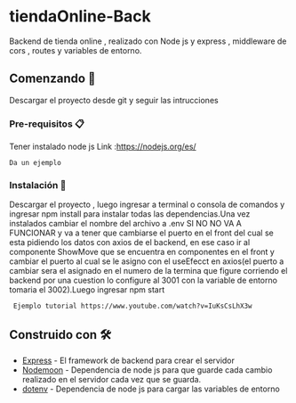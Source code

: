 #  tiendaOnline-Back
Backend de tienda online , realizado con Node js y express , middleware de cors , routes y variables de entorno.
## Comenzando 🚀

Descargar el proyecto desde git y seguir las intrucciones 



### Pre-requisitos 📋

Tener instalado node js 
Link :https://nodejs.org/es/  

```
Da un ejemplo
```

### Instalación 🔧

Descargar el proyecto , luego ingresar a terminal o consola de comandos y ingresar npm install para instalar todas las dependencias.Una vez instalados cambiar el  nombre del archivo a .env SI NO NO VA A FUNCIONAR y va  a tener que cambiarse el puerto en el front del cual se esta pidiendo  los datos con axios de el backend, en ese caso ir al componente ShowMove que se encuentra en componentes en el front y cambiar el puerto al cual se le asigno con el useEfecct en axios(el puerto a cambiar sera el asignado en el numero de la termina que figure corriendo el backend por una cuestion lo configure al 3001 con la variable de entorno tomaria el 3002).Luego ingresar npm start


```
 Ejemplo tutorial https://www.youtube.com/watch?v=IuKsCsLhX3w
```



## Construido con 🛠️


* [Express](https://expressjs.com/es/) - El framework de backend para crear el servidor 
* [Nodemoon](https://nodemon.io//) - Dependencia de node js para que guarde cada cambio realizado en el servidor cada vez que se guarda.
* [dotenv](https://www.npmjs.com/package/dotenv) - Dependencia de node js para cargar las variables de entorno 



 

